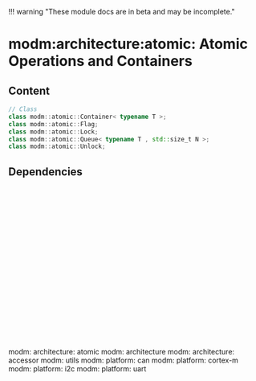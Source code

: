 !!! warning "These module docs are in beta and may be incomplete."

# modm:architecture:atomic: Atomic Operations and Containers



## Content

```cpp
// Class
class modm::atomic::Container< typename T >;
class modm::atomic::Flag;
class modm::atomic::Lock;
class modm::atomic::Queue< typename T , std::size_t N >;
class modm::atomic::Unlock;
```
## Dependencies

<?xml version="1.0" encoding="UTF-8" standalone="no"?>
<!DOCTYPE svg PUBLIC "-//W3C//DTD SVG 1.1//EN"
 "http://www.w3.org/Graphics/SVG/1.1/DTD/svg11.dtd">
<!-- Generated by graphviz version 2.40.1 (0)
 -->
<!-- Title: modm:architecture:atomic Pages: 1 -->
<svg width="394pt" height="239pt"
 viewBox="0.00 0.00 394.00 239.00" xmlns="http://www.w3.org/2000/svg" xmlns:xlink="http://www.w3.org/1999/xlink">
<g id="graph0" class="graph" transform="scale(1 1) rotate(0) translate(4 235)">
<title>modm:architecture:atomic</title>
<polygon fill="#ffffff" stroke="transparent" points="-4,4 -4,-235 390,-235 390,4 -4,4"/>
<!-- modm_architecture_atomic -->
<g id="node1" class="node">
<title>modm_architecture_atomic</title>
<polygon fill="#d3d3d3" stroke="#000000" stroke-width="2" points="247.5,-142 137.5,-142 137.5,-89 247.5,-89 247.5,-142"/>
<text text-anchor="middle" x="192.5" y="-126.8" font-family="Times,serif" font-size="14.00" fill="#000000">modm:</text>
<text text-anchor="middle" x="192.5" y="-111.8" font-family="Times,serif" font-size="14.00" fill="#000000">architecture:</text>
<text text-anchor="middle" x="192.5" y="-96.8" font-family="Times,serif" font-size="14.00" fill="#000000">atomic</text>
</g>
<!-- modm_architecture -->
<g id="node2" class="node">
<title>modm_architecture</title>
<g id="a_node2"><a xlink:href="../modm-architecture" xlink:title="modm:&#10;architecture">
<polygon fill="#d3d3d3" stroke="#000000" points="119.5,-223.5 13.5,-223.5 13.5,-185.5 119.5,-185.5 119.5,-223.5"/>
<text text-anchor="middle" x="66.5" y="-208.3" font-family="Times,serif" font-size="14.00" fill="#000000">modm:</text>
<text text-anchor="middle" x="66.5" y="-193.3" font-family="Times,serif" font-size="14.00" fill="#000000">architecture</text>
</a>
</g>
</g>
<!-- modm_architecture_atomic&#45;&gt;modm_architecture -->
<g id="edge1" class="edge">
<title>modm_architecture_atomic&#45;&gt;modm_architecture</title>
<path fill="none" stroke="#000000" d="M154.6958,-142.2029C137.9057,-154.0626 118.257,-167.9415 101.7723,-179.5855"/>
<polygon fill="#000000" stroke="#000000" points="99.6208,-176.82 93.4722,-185.4482 103.6594,-182.5376 99.6208,-176.82"/>
</g>
<!-- modm_architecture_accessor -->
<g id="node3" class="node">
<title>modm_architecture_accessor</title>
<g id="a_node3"><a xlink:href="../modm-architecture-accessor" xlink:title="modm:&#10;architecture:&#10;accessor">
<polygon fill="#d3d3d3" stroke="#000000" points="247.5,-231 137.5,-231 137.5,-178 247.5,-178 247.5,-231"/>
<text text-anchor="middle" x="192.5" y="-215.8" font-family="Times,serif" font-size="14.00" fill="#000000">modm:</text>
<text text-anchor="middle" x="192.5" y="-200.8" font-family="Times,serif" font-size="14.00" fill="#000000">architecture:</text>
<text text-anchor="middle" x="192.5" y="-185.8" font-family="Times,serif" font-size="14.00" fill="#000000">accessor</text>
</a>
</g>
</g>
<!-- modm_architecture_atomic&#45;&gt;modm_architecture_accessor -->
<g id="edge2" class="edge">
<title>modm_architecture_atomic&#45;&gt;modm_architecture_accessor</title>
<path fill="none" stroke="#000000" d="M192.5,-142.2029C192.5,-150.2113 192.5,-159.1403 192.5,-167.6802"/>
<polygon fill="#000000" stroke="#000000" points="189.0001,-167.8159 192.5,-177.8159 196.0001,-167.8159 189.0001,-167.8159"/>
</g>
<!-- modm_utils -->
<g id="node4" class="node">
<title>modm_utils</title>
<g id="a_node4"><a xlink:href="../modm-utils" xlink:title="modm:&#10;utils">
<polygon fill="#d3d3d3" stroke="#000000" points="331,-223.5 266,-223.5 266,-185.5 331,-185.5 331,-223.5"/>
<text text-anchor="middle" x="298.5" y="-208.3" font-family="Times,serif" font-size="14.00" fill="#000000">modm:</text>
<text text-anchor="middle" x="298.5" y="-193.3" font-family="Times,serif" font-size="14.00" fill="#000000">utils</text>
</a>
</g>
</g>
<!-- modm_architecture_atomic&#45;&gt;modm_utils -->
<g id="edge3" class="edge">
<title>modm_architecture_atomic&#45;&gt;modm_utils</title>
<path fill="none" stroke="#000000" d="M224.3035,-142.2029C238.1694,-153.845 254.3526,-167.4329 268.0605,-178.9423"/>
<polygon fill="#000000" stroke="#000000" points="265.9,-181.6984 275.8091,-185.4482 270.4012,-176.3375 265.9,-181.6984"/>
</g>
<!-- modm_platform_can -->
<g id="node5" class="node">
<title>modm_platform_can</title>
<g id="a_node5"><a xlink:href="../modm-platform-can" xlink:title="modm:&#10;platform:&#10;can">
<polygon fill="#d3d3d3" stroke="#000000" points="83,-53 0,-53 0,0 83,0 83,-53"/>
<text text-anchor="middle" x="41.5" y="-37.8" font-family="Times,serif" font-size="14.00" fill="#000000">modm:</text>
<text text-anchor="middle" x="41.5" y="-22.8" font-family="Times,serif" font-size="14.00" fill="#000000">platform:</text>
<text text-anchor="middle" x="41.5" y="-7.8" font-family="Times,serif" font-size="14.00" fill="#000000">can</text>
</a>
</g>
</g>
<!-- modm_platform_can&#45;&gt;modm_architecture_atomic -->
<g id="edge4" class="edge">
<title>modm_platform_can&#45;&gt;modm_architecture_atomic</title>
<path fill="none" stroke="#000000" d="M83.1611,-51.0552C100.3405,-61.1808 120.4672,-73.0436 138.7373,-83.812"/>
<polygon fill="#000000" stroke="#000000" points="137.1439,-86.9356 147.536,-88.9981 140.6983,-80.9051 137.1439,-86.9356"/>
</g>
<!-- modm_platform_cortex_m -->
<g id="node6" class="node">
<title>modm_platform_cortex_m</title>
<g id="a_node6"><a xlink:href="../modm-platform-cortex-m" xlink:title="modm:&#10;platform:&#10;cortex&#45;m">
<polygon fill="#d3d3d3" stroke="#000000" points="184,-53 101,-53 101,0 184,0 184,-53"/>
<text text-anchor="middle" x="142.5" y="-37.8" font-family="Times,serif" font-size="14.00" fill="#000000">modm:</text>
<text text-anchor="middle" x="142.5" y="-22.8" font-family="Times,serif" font-size="14.00" fill="#000000">platform:</text>
<text text-anchor="middle" x="142.5" y="-7.8" font-family="Times,serif" font-size="14.00" fill="#000000">cortex&#45;m</text>
</a>
</g>
</g>
<!-- modm_platform_cortex_m&#45;&gt;modm_architecture_atomic -->
<g id="edge5" class="edge">
<title>modm_platform_cortex_m&#45;&gt;modm_architecture_atomic</title>
<path fill="none" stroke="#000000" d="M157.5016,-53.2029C162.2479,-61.6513 167.5698,-71.1243 172.6034,-80.0841"/>
<polygon fill="#000000" stroke="#000000" points="169.5595,-81.8118 177.5089,-88.8159 175.6624,-78.3832 169.5595,-81.8118"/>
</g>
<!-- modm_platform_i2c -->
<g id="node7" class="node">
<title>modm_platform_i2c</title>
<g id="a_node7"><a xlink:href="../modm-platform-i2c" xlink:title="modm:&#10;platform:&#10;i2c">
<polygon fill="#d3d3d3" stroke="#000000" points="285,-53 202,-53 202,0 285,0 285,-53"/>
<text text-anchor="middle" x="243.5" y="-37.8" font-family="Times,serif" font-size="14.00" fill="#000000">modm:</text>
<text text-anchor="middle" x="243.5" y="-22.8" font-family="Times,serif" font-size="14.00" fill="#000000">platform:</text>
<text text-anchor="middle" x="243.5" y="-7.8" font-family="Times,serif" font-size="14.00" fill="#000000">i2c</text>
</a>
</g>
</g>
<!-- modm_platform_i2c&#45;&gt;modm_architecture_atomic -->
<g id="edge6" class="edge">
<title>modm_platform_i2c&#45;&gt;modm_architecture_atomic</title>
<path fill="none" stroke="#000000" d="M228.1983,-53.2029C223.3571,-61.6513 217.9288,-71.1243 212.7945,-80.0841"/>
<polygon fill="#000000" stroke="#000000" points="209.7261,-78.3993 207.7909,-88.8159 215.7996,-81.8796 209.7261,-78.3993"/>
</g>
<!-- modm_platform_uart -->
<g id="node8" class="node">
<title>modm_platform_uart</title>
<g id="a_node8"><a xlink:href="../modm-platform-uart" xlink:title="modm:&#10;platform:&#10;uart">
<polygon fill="#d3d3d3" stroke="#000000" points="386,-53 303,-53 303,0 386,0 386,-53"/>
<text text-anchor="middle" x="344.5" y="-37.8" font-family="Times,serif" font-size="14.00" fill="#000000">modm:</text>
<text text-anchor="middle" x="344.5" y="-22.8" font-family="Times,serif" font-size="14.00" fill="#000000">platform:</text>
<text text-anchor="middle" x="344.5" y="-7.8" font-family="Times,serif" font-size="14.00" fill="#000000">uart</text>
</a>
</g>
</g>
<!-- modm_platform_uart&#45;&gt;modm_architecture_atomic -->
<g id="edge7" class="edge">
<title>modm_platform_uart&#45;&gt;modm_architecture_atomic</title>
<path fill="none" stroke="#000000" d="M302.9653,-50.8196C285.5884,-60.9943 265.1617,-72.9547 246.631,-83.8049"/>
<polygon fill="#000000" stroke="#000000" points="244.8502,-80.7917 237.9892,-88.8649 248.3872,-86.8324 244.8502,-80.7917"/>
</g>
</g>
</svg>

